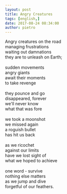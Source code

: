 ```yaml
---
layout: post
title: Angry Creatures
tags: [english,]
date: 2017-08-24 08:34:00
author: pietro
---
```

Angry creatures on the road<br/>managing frustrations<br/>waiting out damnations<br/>they are to unleash on Earth;<br/><br/>sudden movements<br/>angry giants<br/>await their moments<br/>to take revenge<br/><br/>they pounce and go<br/>disappeared, forever<br/>we'll never know<br/>what that was fore<br/><br/>we took a moonshot<br/>we missed again<br/>a roguish bullet<br/>has hit us back<br/><br/>as we ricochet<br/>against our limits<br/>have we lost sight of<br/>what we hoped to achieve<br/><br/>one word - survive<br/>nothing else matters<br/>as we jump and dive<br/>forgetful of our feathers.
